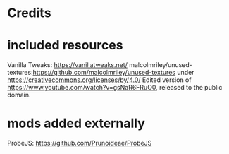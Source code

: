 # Credits

# included resources
Vanilla Tweaks: https://vanillatweaks.net/
malcolmriley/unused-textures:https://github.com/malcolmriley/unused-textures under https://creativecommons.org/licenses/by/4.0/
Edited version of https://www.youtube.com/watch?v=gsNaR6FRuO0, released to the public domain.

# mods added externally
ProbeJS: https://github.com/Prunoideae/ProbeJS

